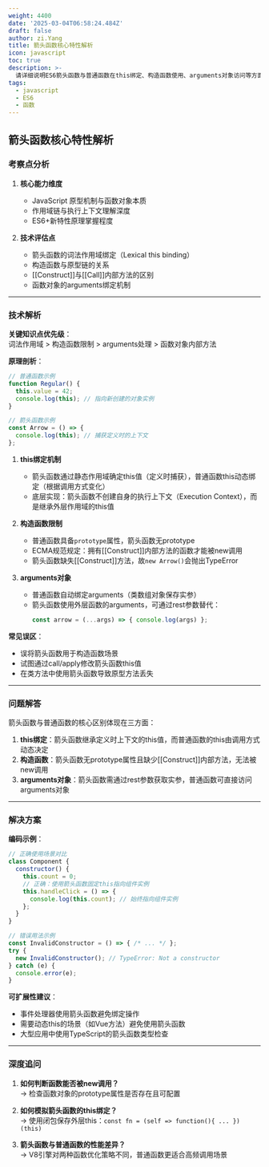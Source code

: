 ```yaml
---
weight: 4400
date: '2025-03-04T06:58:24.484Z'
draft: false
author: zi.Yang
title: 箭头函数核心特性解析
icon: javascript
toc: true
description: >-
  请详细说明ES6箭头函数与普通函数在this绑定、构造函数使用、arguments对象访问等方面的核心区别，并解释为何箭头函数不能通过new关键字实例化对象。
tags:
  - javascript
  - ES6
  - 函数
---
```


## 箭头函数核心特性解析

### 考察点分析
1. **核心能力维度**  
   - JavaScript 原型机制与函数对象本质  
   - 作用域链与执行上下文理解深度  
   - ES6+新特性原理掌握程度  

2. **技术评估点**  
   - 箭头函数的词法作用域绑定（Lexical this binding）  
   - 构造函数与原型链的关系  
   - [[Construct]]与[[Call]]内部方法的区别  
   - 函数对象的arguments绑定机制  

---

### 技术解析  
**关键知识点优先级**：  
词法作用域 > 构造函数限制 > arguments处理 > 函数对象内部方法  

**原理剖析**：  
```javascript
// 普通函数示例
function Regular() {
  this.value = 42;
  console.log(this); // 指向新创建的对象实例
}

// 箭头函数示例
const Arrow = () => {
  console.log(this); // 捕获定义时的上下文
};
```

1. **this绑定机制**  
   - 箭头函数通过静态作用域确定this值（定义时捕获），普通函数this动态绑定（根据调用方式变化）  
   - 底层实现：箭头函数不创建自身的执行上下文（Execution Context），而是继承外层作用域的this值  

2. **构造函数限制**  
   - 普通函数具备`prototype`属性，箭头函数无prototype  
   - ECMA规范规定：拥有[[Construct]]内部方法的函数才能被new调用  
   - 箭头函数缺失[[Construct]]方法，故`new Arrow()`会抛出TypeError  

3. **arguments对象**  
   - 普通函数自动绑定arguments（类数组对象保存实参）  
   - 箭头函数使用外层函数的arguments，可通过rest参数替代：
     ```javascript
     const arrow = (...args) => { console.log(args) };
     ```

**常见误区**：  
- 误将箭头函数用于构造函数场景  
- 试图通过call/apply修改箭头函数this值  
- 在类方法中使用箭头函数导致原型方法丢失  

---

### 问题解答  
箭头函数与普通函数的核心区别体现在三方面：  
1. **this绑定**：箭头函数继承定义时上下文的this值，而普通函数的this由调用方式动态决定  
2. **构造函数**：箭头函数无prototype属性且缺少[[Construct]]内部方法，无法被new调用  
3. **arguments对象**：箭头函数需通过rest参数获取实参，普通函数可直接访问arguments对象  

---

### 解决方案  
**编码示例**：  
```javascript
// 正确使用场景对比
class Component {
  constructor() {
    this.count = 0;
    // 正确：使用箭头函数固定this指向组件实例
    this.handleClick = () => {
      console.log(this.count); // 始终指向组件实例
    };
  }
}

// 错误用法示例
const InvalidConstructor = () => { /* ... */ };
try {
  new InvalidConstructor(); // TypeError: Not a constructor
} catch (e) {
  console.error(e);
}
```

**可扩展性建议**：  
- 事件处理器使用箭头函数避免绑定操作  
- 需要动态this的场景（如Vue方法）避免使用箭头函数  
- 大型应用中使用TypeScript的箭头函数类型检查  

---

### 深度追问  
1. **如何判断函数能否被new调用？**  
   → 检查函数对象的prototype属性是否存在且可配置  

2. **如何模拟箭头函数的this绑定？**  
   → 使用闭包保存外层this：`const fn = (self => function(){ ... })(this)`  

3. **箭头函数与普通函数的性能差异？**  
   → V8引擎对两种函数优化策略不同，普通函数更适合高频调用场景